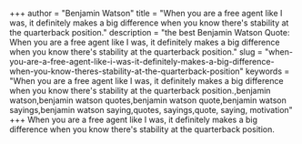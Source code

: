 +++
author = "Benjamin Watson"
title = "When you are a free agent like I was, it definitely makes a big difference when you know there's stability at the quarterback position."
description = "the best Benjamin Watson Quote: When you are a free agent like I was, it definitely makes a big difference when you know there's stability at the quarterback position."
slug = "when-you-are-a-free-agent-like-i-was-it-definitely-makes-a-big-difference-when-you-know-theres-stability-at-the-quarterback-position"
keywords = "When you are a free agent like I was, it definitely makes a big difference when you know there's stability at the quarterback position.,benjamin watson,benjamin watson quotes,benjamin watson quote,benjamin watson sayings,benjamin watson saying,quotes, sayings,quote, saying, motivation"
+++
When you are a free agent like I was, it definitely makes a big difference when you know there's stability at the quarterback position.
